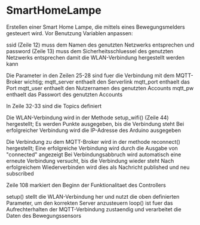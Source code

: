# SmartHomeLampe
Erstellen einer Smart Home Lampe, die mittels eines Bewegungsmelders gesteuert wird.
Vor Benutzung Variablen anpassen:

ssid (Zeile 12) muss dem Namen des genutzten Netzwerks entsprechen
und
password (Zeile 13) muss dem Sicherheitsschluessel des genutzten Netzwerks entsprechen
damit die WLAN-Verbindung hergestellt werden kann

Die Parameter in den Zeilen 25-28 sind fuer die Verbindung mit dem MQTT-Broker wichtig;
mqtt_server enthaelt den Serverlink
mqtt_port enthaelt das Port
mqtt_user enthaelt den Nutzernamen des genutzten Accounts
mqtt_pw enthaelt das Passwort des genutzten Accounts

In Zeile 32-33 sind die Topics definiert



Die WLAN-Verbindung wird in der Methode setup_wifi() (Zeile 44) hergestellt;
Es werden Punkte ausgegeben, bis die Verbindung steht
Bei erfolgreicher Verbindung wird die IP-Adresse des Arduino ausgegeben



Die Verbindung zu dem MQTT-Broker wird in der methode reconnect() hergestellt;
Eine erfolgreiche Verbindung wird durch die Ausgabe von "connected" angezeigt
Bei Verbindungsabbruch wird automatisch eine erneute Verbindung versucht, bis die Verbindung wieder steht
Nach erfolgreichem Wiederverbinden wird dies als Nachricht published und neu subscribed



Zeile 108 markiert den Beginn der Funktionalitaet des Controllers

setup() stellt die WLAN-Verbindung her und nutzt die oben definierten Parameter, um den korrekten Server anzusteuern
loop() ist fuer das Aufrechterhalten der MQTT-Verbindung zustaendig und verarbeitet die Daten des Bewegungssensors
